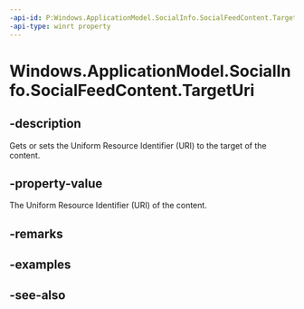 ```yaml
---
-api-id: P:Windows.ApplicationModel.SocialInfo.SocialFeedContent.TargetUri
-api-type: winrt property
---
```


<!-- Property syntax
public Windows.Foundation.Uri TargetUri { get;  set; }
-->

# Windows.ApplicationModel.SocialInfo.SocialFeedContent.TargetUri

## -description
Gets or sets the Uniform Resource Identifier (URI) to the target of the content.

## -property-value
The Uniform Resource Identifier (URI) of the content.

## -remarks

## -examples

## -see-also
